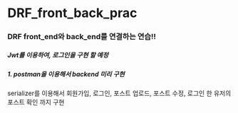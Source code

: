# DRF_front_back_prac


### DRF front_end와 back_end를 연결하는 연습!!

##### Jwt를 이용하여, 로그인을 구현 할 예정

##### 1. postman을 이용해서 backend 미리 구현
serializer를 이용해서 회원가입, 로그인, 포스트 업로드, 포스트 수정, 로그인 한 유저의 포스트 확인 까지 구현

